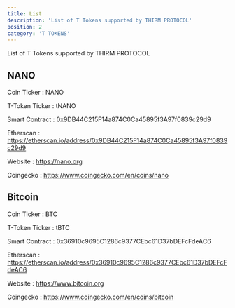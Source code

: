 ```yaml
---
title: List
description: 'List of T Tokens supported by THIRM PROTOCOL'
position: 2
category: 'T TOKENS'
---
```


List of T Tokens supported by THIRM PROTOCOL


## NANO

Coin Ticker : NANO

T-Token Ticker : tNANO

Smart Contract : 0x9DB44C215F14a874C0Ca45895f3A97f0839c29d9

Etherscan : https://etherscan.io/address/0x9DB44C215F14a874C0Ca45895f3A97f0839c29d9

Website : https://nano.org

Coingecko : https://www.coingecko.com/en/coins/nano

## Bitcoin

Coin Ticker : BTC

T-Token Ticker : tBTC

Smart Contract : 0x36910c9695C1286c9377CEbc61D37bDEFcFdeAC6

Etherscan : https://etherscan.io/address/0x36910c9695C1286c9377CEbc61D37bDEFcFdeAC6

Website : https://www.bitcoin.org

Coingecko : https://www.coingecko.com/en/coins/bitcoin
